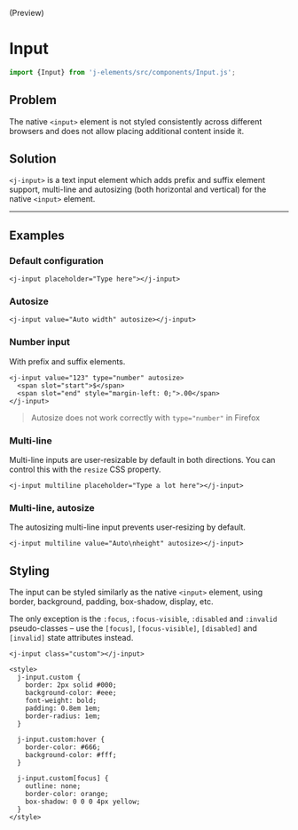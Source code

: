 <!--imports
/node_modules/j-elements/src/components/Input.js
-->

<maturity-badge preview>(Preview)</maturity-badge>

# Input

```javascript
import {Input} from 'j-elements/src/components/Input.js';
```
<module-size modules="components/Input.js,util/DefineElementMixin.js,util/NativeInputElementWrapper.js,util/NativeElementWrapper.js"></module-size>

## Problem

The native `<input>` element is not styled consistently across different browsers and does not allow placing additional content inside it.

## Solution

`<j-input>` is a text input element which adds prefix and suffix element support, multi-line and autosizing (both horizontal and vertical) for the native `<input>` element.


---


## Examples

### Default configuration
```html,live
<j-input placeholder="Type here"></j-input>
```

### Autosize
```html,live
<j-input value="Auto width" autosize></j-input>
```

### Number input
With prefix and suffix elements.
```html,live
<j-input value="123" type="number" autosize>
  <span slot="start">$</span>
  <span slot="end" style="margin-left: 0;">.00</span>
</j-input>
```

> Autosize does not work correctly with `type="number"` in Firefox

### Multi-line
Multi-line inputs are user-resizable by default in both directions. You can control this with the `resize` CSS property.
```html,live
<j-input multiline placeholder="Type a lot here"></j-input>
```

### Multi-line, autosize
The autosizing multi-line input prevents user-resizing by default.
```html,live
<j-input multiline value="Auto\nheight" autosize></j-input>
```

## Styling

The input can be styled similarly as the native `<input>` element, using border, background, padding, box-shadow, display, etc.

The only exception is the `:focus`, `:focus-visible`, `:disabled` and `:invalid` pseudo-classes – use the `[focus]`, `[focus-visible]`, `[disabled]` and `[invalid]` state attributes instead.

```html,live
<j-input class="custom"></j-input>

<style>
  j-input.custom {
    border: 2px solid #000;
    background-color: #eee;
    font-weight: bold;
    padding: 0.8em 1em;
    border-radius: 1em;
  }

  j-input.custom:hover {
    border-color: #666;
    background-color: #fff;
  }

  j-input.custom[focus] {
    outline: none;
    border-color: orange;
    box-shadow: 0 0 0 4px yellow;
  }
</style>
```

